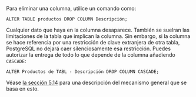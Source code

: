 Para eliminar una columna, utilice un comando como:

```
ALTER TABLE productos DROP COLUMN Descripción;
```

Cualquier dato que haya en la columna desaparece. También se  suelran las limitaciones de la tabla que implican la columna. Sin  embargo, si la columna se hace referencia por una restricción de clave  extranjera de otra tabla, PostgreSQL no dejará caer silenciosamente esa restricción. Puedes autorizar la entrega de todo lo que depende de la columna añadiendo `CASCADE`:

```
ALTER Productos de TABL - Descripción DROP COLUMN CASCADE;
```

Véase [la sección 5.14](https://www.postgresql.org/docs/current/ddl-depend.html) para una descripción del mecanismo general que se basa en esto.

### 



